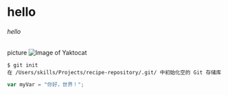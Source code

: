 # hello
###### hello
picture
![Image of Yaktocat](https://octodex.github.com/images/yaktocat.png)
```
$ git init
在 /Users/skills/Projects/recipe-repository/.git/ 中初始化空的 Git 存储库
```

``` javascript
var myVar = "你好，世界！";
```
